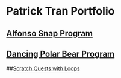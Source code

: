 # Patrick Tran Portfolio

## [Alfonso Snap Program](https://www.youtube.com/watch?v=bqmAMXBz6Nw&ab_channel=PatrickTran)

## [Dancing Polar Bear Program](https://www.youtube.com/watch?v=XCGolzBxHMU&ab_channel=PatrickTran)

##[Scratch Quests with Loops](https://www.youtube.com/watch?v=Ijpet4--F8M&ab_channel=PatrickTran)
